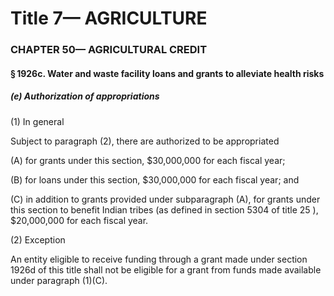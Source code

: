
# Title 7— AGRICULTURE
### CHAPTER 50— AGRICULTURAL CREDIT
#### § 1926c. Water and waste facility loans and grants to alleviate health risks
##### (e) Authorization of appropriations

(1) In general

Subject to paragraph (2), there are authorized to be appropriated

(A) for grants under this section, $30,000,000 for each fiscal year;

(B) for loans under this section, $30,000,000 for each fiscal year; and

(C) in addition to grants provided under subparagraph (A), for grants under this section to benefit Indian tribes (as defined in section 5304 of title 25 ), $20,000,000 for each fiscal year.

(2) Exception

An entity eligible to receive funding through a grant made under section 1926d of this title shall not be eligible for a grant from funds made available under paragraph (1)(C).
